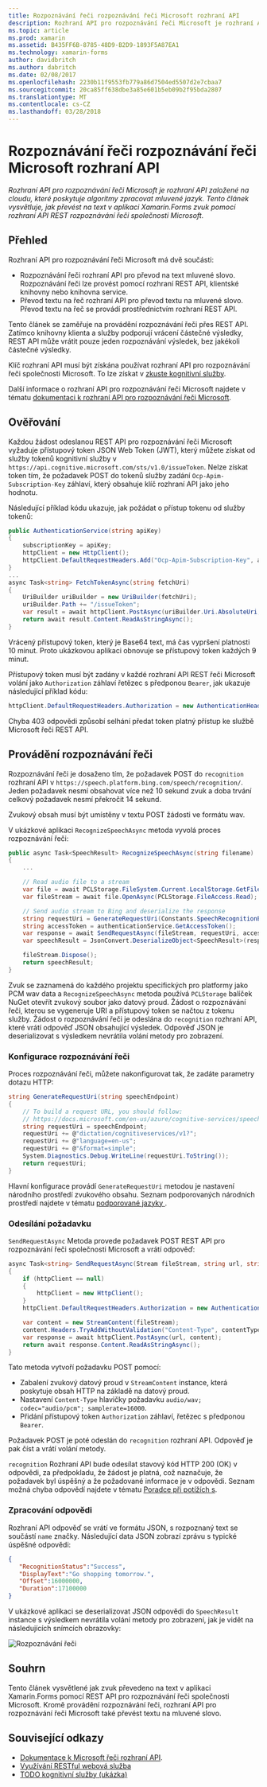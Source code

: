 ```yaml
---
title: Rozpoznávání řeči rozpoznávání řeči Microsoft rozhraní API
description: Rozhraní API pro rozpoznávání řeči Microsoft je rozhraní API založené na cloudu, které poskytuje algoritmy zpracovat mluvené jazyk. Tento článek vysvětluje, jak převést na text v aplikaci Xamarin.Forms zvuk pomocí rozhraní API REST rozpoznávání řeči společnosti Microsoft.
ms.topic: article
ms.prod: xamarin
ms.assetid: B435FF6B-8785-48D9-B2D9-1893F5A87EA1
ms.technology: xamarin-forms
author: davidbritch
ms.author: dabritch
ms.date: 02/08/2017
ms.openlocfilehash: 2230b11f9553fb779a86d7504ed5507d2e7cbaa7
ms.sourcegitcommit: 20ca85ff638dbe3a85e601b5eb09b2f95bda2807
ms.translationtype: MT
ms.contentlocale: cs-CZ
ms.lasthandoff: 03/28/2018
---
```

# <a name="speech-recognition-using-the-microsoft-speech-api"></a>Rozpoznávání řeči rozpoznávání řeči Microsoft rozhraní API

_Rozhraní API pro rozpoznávání řeči Microsoft je rozhraní API založené na cloudu, které poskytuje algoritmy zpracovat mluvené jazyk. Tento článek vysvětluje, jak převést na text v aplikaci Xamarin.Forms zvuk pomocí rozhraní API REST rozpoznávání řeči společnosti Microsoft._

## <a name="overview"></a>Přehled

Rozhraní API pro rozpoznávání řeči Microsoft má dvě součásti:

- Rozpoznávání řeči rozhraní API pro převod na text mluvené slovo. Rozpoznávání řeči lze provést pomocí rozhraní REST API, klientské knihovny nebo knihovna service.
- Převod textu na řeč rozhraní API pro převod textu na mluvené slovo. Převod textu na řeč se provádí prostřednictvím rozhraní REST API.

Tento článek se zaměřuje na provádění rozpoznávání řeči přes REST API. Zatímco knihovny klienta a služby podporují vrácení částečné výsledky, REST API může vrátit pouze jeden rozpoznávání výsledek, bez jakékoli částečné výsledky.

Klíč rozhraní API musí být získána používat rozhraní API pro rozpoznávání řeči společnosti Microsoft. To lze získat v [zkuste kognitivní služby](https://azure.microsoft.com/try/cognitive-services/).

Další informace o rozhraní API pro rozpoznávání řeči Microsoft najdete v tématu [dokumentaci k rozhraní API pro rozpoznávání řeči Microsoft](/azure/cognitive-services/speech/home/).

## <a name="authentication"></a>Ověřování

Každou žádost odeslanou REST API pro rozpoznávání řeči Microsoft vyžaduje přístupový token JSON Web Token (JWT), který můžete získat od služby tokenů kognitivní služby v `https://api.cognitive.microsoft.com/sts/v1.0/issueToken`. Nelze získat token tím, že požadavek POST do tokenů služby zadání `Ocp-Apim-Subscription-Key` záhlaví, který obsahuje klíč rozhraní API jako jeho hodnotu.

Následující příklad kódu ukazuje, jak požádat o přístup tokenu od služby tokenů:

```csharp
public AuthenticationService(string apiKey)
{
    subscriptionKey = apiKey;
    httpClient = new HttpClient();
    httpClient.DefaultRequestHeaders.Add("Ocp-Apim-Subscription-Key", apiKey);
}
...
async Task<string> FetchTokenAsync(string fetchUri)
{
    UriBuilder uriBuilder = new UriBuilder(fetchUri);
    uriBuilder.Path += "/issueToken";
    var result = await httpClient.PostAsync(uriBuilder.Uri.AbsoluteUri, null);
    return await result.Content.ReadAsStringAsync();
}
```

Vrácený přístupový token, který je Base64 text, má čas vypršení platnosti 10 minut. Proto ukázkovou aplikaci obnovuje se přístupový token každých 9 minut.

Přístupový token musí být zadány v každé rozhraní API REST řeči Microsoft volání jako `Authorization` záhlaví řetězec s předponou `Bearer`, jak ukazuje následující příklad kódu:

```csharp
httpClient.DefaultRequestHeaders.Authorization = new AuthenticationHeaderValue("Bearer", bearerToken);
```

Chyba 403 odpovědi způsobí selhání předat token platný přístup ke službě Microsoft řeči REST API.

## <a name="performing-speech-recognition"></a>Provádění rozpoznávání řeči

Rozpoznávání řeči je dosaženo tím, že požadavek POST do `recognition` rozhraní API v `https://speech.platform.bing.com/speech/recognition/`. Jeden požadavek nesmí obsahovat více než 10 sekund zvuk a doba trvání celkový požadavek nesmí překročit 14 sekund.

Zvukový obsah musí být umístěny v textu POST žádosti ve formátu wav.

V ukázkové aplikaci `RecognizeSpeechAsync` metoda vyvolá proces rozpoznávání řeči:

```csharp
public async Task<SpeechResult> RecognizeSpeechAsync(string filename)
{
    ...

    // Read audio file to a stream
    var file = await PCLStorage.FileSystem.Current.LocalStorage.GetFileAsync(filename);
    var fileStream = await file.OpenAsync(PCLStorage.FileAccess.Read);

    // Send audio stream to Bing and deserialize the response
    string requestUri = GenerateRequestUri(Constants.SpeechRecognitionEndpoint);
    string accessToken = authenticationService.GetAccessToken();
    var response = await SendRequestAsync(fileStream, requestUri, accessToken, Constants.AudioContentType);
    var speechResult = JsonConvert.DeserializeObject<SpeechResult>(response);

    fileStream.Dispose();
    return speechResult;
}
```

Zvuk se zaznamená do každého projektu specifických pro platformy jako PCM wav data a `RecognizeSpeechAsync` metoda používá `PCLStorage` balíček NuGet otevřít zvukový soubor jako datový proud. Žádost o rozpoznávání řeči, kterou se vygeneruje URI a přístupový token se načtou z tokenu služby. Žádost o rozpoznávání řeči je odeslána do `recognition` rozhraní API, které vrátí odpověď JSON obsahující výsledek. Odpověď JSON je deserializovat s výsledkem nevrátila volání metody pro zobrazení.

### <a name="configuring-speech-recognition"></a>Konfigurace rozpoznávání řeči

Proces rozpoznávání řeči, můžete nakonfigurovat tak, že zadáte parametry dotazu HTTP:

```csharp
string GenerateRequestUri(string speechEndpoint)
{
    // To build a request URL, you should follow:
    // https://docs.microsoft.com/en-us/azure/cognitive-services/speech/getstarted/getstartedrest
    string requestUri = speechEndpoint;
    requestUri += @"dictation/cognitiveservices/v1?";
    requestUri += @"language=en-us";
    requestUri += @"&format=simple";
    System.Diagnostics.Debug.WriteLine(requestUri.ToString());
    return requestUri;
}
```

Hlavní konfigurace provádí `GenerateRequestUri` metodou je nastavení národního prostředí zvukového obsahu. Seznam podporovaných národních prostředí najdete v tématu [podporované jazyky ](/azure/cognitive-services/speech/api-reference-rest/supportedlanguages/).

### <a name="sending-the-request"></a>Odesílání požadavku

`SendRequestAsync` Metoda provede požadavek POST REST API pro rozpoznávání řeči společnosti Microsoft a vrátí odpověď:

```csharp
async Task<string> SendRequestAsync(Stream fileStream, string url, string bearerToken, string contentType)
{
    if (httpClient == null)
    {
        httpClient = new HttpClient();
    }
    httpClient.DefaultRequestHeaders.Authorization = new AuthenticationHeaderValue("Bearer", bearerToken);

    var content = new StreamContent(fileStream);
    content.Headers.TryAddWithoutValidation("Content-Type", contentType);
    var response = await httpClient.PostAsync(url, content);
    return await response.Content.ReadAsStringAsync();
}
```

Tato metoda vytvoří požadavku POST pomocí:

- Zabalení zvukový datový proud v `StreamContent` instance, která poskytuje obsah HTTP na základě na datový proud.
- Nastavení `Content-Type` hlavičky požadavku `audio/wav; codec="audio/pcm"; samplerate=16000`.
- Přidání přístupový token `Authorization` záhlaví, řetězec s předponou `Bearer`.

Požadavek POST je poté odeslán do `recognition` rozhraní API. Odpověď je pak číst a vrátí volání metody.

`recognition` Rozhraní API bude odesílat stavový kód HTTP 200 (OK) v odpovědi, za předpokladu, že žádost je platná, což naznačuje, že požadavek byl úspěšný a že požadované informace je v odpovědi. Seznam možná chyba odpovědí najdete v tématu [Poradce při potížích s](/azure/cognitive-services/speech/troubleshooting).

### <a name="processing-the-response"></a>Zpracování odpovědi

Rozhraní API odpověď se vrátí ve formátu JSON, s rozpoznaný text se součástí `name` značky. Následující data JSON zobrazí zprávu s typické úspěšné odpovědi:

```json
{  
   "RecognitionStatus":"Success",
   "DisplayText":"Go shopping tomorrow.",
   "Offset":16000000,
   "Duration":17100000
}
```

V ukázkové aplikaci se deserializovat JSON odpovědi do `SpeechResult` instance s výsledkem nevrátila volání metody pro zobrazení, jak je vidět na následujících snímcích obrazovky:

![](speech-recognition-images/speech-recognition.png "Rozpoznávání řeči")

## <a name="summary"></a>Souhrn

Tento článek vysvětlené jak zvuk převedeno na text v aplikaci Xamarin.Forms pomocí REST API pro rozpoznávání řeči společnosti Microsoft. Kromě provádění rozpoznávání řeči, rozhraní API pro rozpoznávání řeči Microsoft také převést textu na mluvené slovo.

## <a name="related-links"></a>Související odkazy

- [Dokumentace k Microsoft řeči rozhraní API](/azure/cognitive-services/speech/home/).
- [Využívání RESTful webová služba](~/xamarin-forms/data-cloud/consuming/rest.md)
- [TODO kognitivní služby (ukázka)](https://developer.xamarin.com/samples/xamarin-forms/WebServices/TodoCognitiveServices/)
